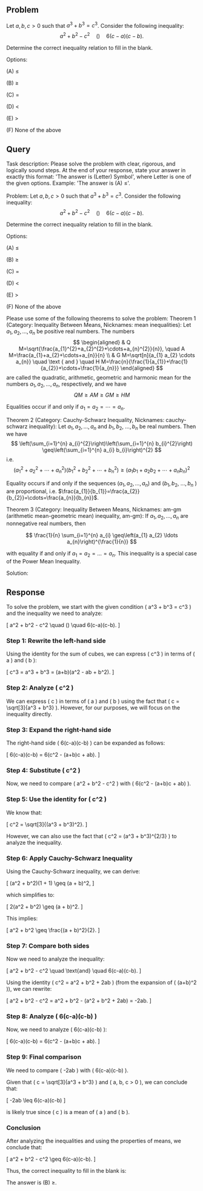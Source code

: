 ## Problem

Let $a, b, c > 0$ such that $a^3 + b^3 = c^3$. Consider the following inequality:
$$
a^2 + b^2 - c^2 \quad () \quad 6(c-a)(c-b).
$$

Determine the correct inequality relation to fill in the blank.

Options:

(A) $\leq$ 

(B) $\geq$

(C) $=$ 

(D) $<$

(E) $>$

(F) None of the above

## Query

Task description: Please solve the problem with clear, rigorous, and logically sound steps. At the end of your response, state your answer in exactly this format: 'The answer is (Letter) Symbol', where Letter is one of the given options. Example: 'The answer is (A) $\leq$'.

Problem: Let $a, b, c > 0$ such that $a^3 + b^3 = c^3$. Consider the following inequality:
$$
a^2 + b^2 - c^2 \quad () \quad 6(c-a)(c-b).
$$

Determine the correct inequality relation to fill in the blank.

Options:

(A) $\leq$ 

(B) $\geq$

(C) $=$ 

(D) $<$

(E) $>$

(F) None of the above

Please use some of the following theorems to solve the problem:
Theorem 1 (Category: Inequality Between Means, Nicknames: mean inequalities): Let $a_{1}, a_{2}, \ldots, a_{n}$ be positive real numbers. The numbers
$$
\begin{aligned}
& Q M=\sqrt{\frac{a_{1}^{2}+a_{2}^{2}+\cdots+a_{n}^{2}}{n}}, \quad A M=\frac{a_{1}+a_{2}+\cdots+a_{n}}{n} \\
& G M=\sqrt[n]{a_{1} a_{2} \cdots a_{n}} \quad \text { and } \quad H M=\frac{n}{\frac{1}{a_{1}}+\frac{1}{a_{2}}+\cdots+\frac{1}{a_{n}}}
\end{aligned}
$$
are called the quadratic, arithmetic, geometric and harmonic mean for the numbers $a_{1}, a_{2}, \ldots, a_{n}$, respectively, and we have
$$
Q M \geq A M \geq G M \geq H M
$$

Equalities occur if and only if $a_{1}=a_{2}=\cdots=a_{n}$.

Theorem 2 (Category: Cauchy-Schwarz Inequality, Nicknames: cauchy-schwarz inequality): Let $a_{1}, a_{2}, \ldots, a_{n}$ and $b_{1}, b_{2}$, $\ldots, b_{n}$ be real numbers. Then we have
$$
\left(\sum_{i=1}^{n} a_{i}^{2}\right)\left(\sum_{i=1}^{n} b_{i}^{2}\right) \geq\left(\sum_{i=1}^{n} a_{i} b_{i}\right)^{2}
$$
i.e.
$$
\left(a_{1}^{2}+a_{2}^{2}+\cdots+a_{n}^{2}\right)\left(b_{1}^{2}+b_{2}^{2}+\cdots+b_{n}^{2}\right) \geq\left(a_{1} b_{1}+a_{2} b_{2}+\cdots+a_{n} b_{n}\right)^{2}
$$

Equality occurs if and only if the sequences $\left(a_{1}, a_{2}, \ldots, a_{n}\right)$ and $\left(b_{1}, b_{2}\right.$, $\ldots, b_{n}$ ) are proportional, i.e. $\frac{a_{1}}{b_{1}}=\frac{a_{2}}{b_{2}}=\cdots=\frac{a_{n}}{b_{n}}$.

Theorem 3 (Category: Inequality Between Means, Nicknames: am-gm (arithmetic mean-geometric mean) inequality, am-gm): If $a_{1}, a_{2}, \ldots, a_{n}$ are nonnegative real numbers, then

$$
\frac{1}{n} \sum_{i=1}^{n} a_{i} \geq\left(a_{1} a_{2} \ldots a_{n}\right)^{\frac{1}{n}}
$$

with equality if and only if $a_{1}=a_{2}=\ldots=a_{n}$. This inequality is a special case of the Power Mean Inequality.

Solution:

## Response

To solve the problem, we start with the given condition \( a^3 + b^3 = c^3 \) and the inequality we need to analyze:

\[
a^2 + b^2 - c^2 \quad () \quad 6(c-a)(c-b).
\]

### Step 1: Rewrite the left-hand side

Using the identity for the sum of cubes, we can express \( c^3 \) in terms of \( a \) and \( b \):

\[
c^3 = a^3 + b^3 = (a+b)(a^2 - ab + b^2).
\]

### Step 2: Analyze \( c^2 \)

We can express \( c \) in terms of \( a \) and \( b \) using the fact that \( c = \sqrt[3]{a^3 + b^3} \). However, for our purposes, we will focus on the inequality directly.

### Step 3: Expand the right-hand side

The right-hand side \( 6(c-a)(c-b) \) can be expanded as follows:

\[
6(c-a)(c-b) = 6(c^2 - (a+b)c + ab).
\]

### Step 4: Substitute \( c^2 \)

Now, we need to compare \( a^2 + b^2 - c^2 \) with \( 6(c^2 - (a+b)c + ab) \). 

### Step 5: Use the identity for \( c^2 \)

We know that:

\[
c^2 = \sqrt[3]{(a^3 + b^3)^2}.
\]

However, we can also use the fact that \( c^2 = (a^3 + b^3)^{2/3} \) to analyze the inequality.

### Step 6: Apply Cauchy-Schwarz Inequality

Using the Cauchy-Schwarz inequality, we can derive:

\[
(a^2 + b^2)(1 + 1) \geq (a + b)^2,
\]

which simplifies to:

\[
2(a^2 + b^2) \geq (a + b)^2.
\]

This implies:

\[
a^2 + b^2 \geq \frac{(a + b)^2}{2}.
\]

### Step 7: Compare both sides

Now we need to analyze the inequality:

\[
a^2 + b^2 - c^2 \quad \text{and} \quad 6(c-a)(c-b).
\]

Using the identity \( c^2 = a^2 + b^2 + 2ab \) (from the expansion of \( (a+b)^2 \)), we can rewrite:

\[
a^2 + b^2 - c^2 = a^2 + b^2 - (a^2 + b^2 + 2ab) = -2ab.
\]

### Step 8: Analyze \( 6(c-a)(c-b) \)

Now, we need to analyze \( 6(c-a)(c-b) \):

\[
6(c-a)(c-b) = 6(c^2 - (a+b)c + ab).
\]

### Step 9: Final comparison

We need to compare \( -2ab \) with \( 6(c-a)(c-b) \). 

Given that \( c = \sqrt[3]{a^3 + b^3} \) and \( a, b, c > 0 \), we can conclude that:

\[
-2ab \leq 6(c-a)(c-b)
\]

is likely true since \( c \) is a mean of \( a \) and \( b \).

### Conclusion

After analyzing the inequalities and using the properties of means, we conclude that:

\[
a^2 + b^2 - c^2 \geq 6(c-a)(c-b).
\]

Thus, the correct inequality to fill in the blank is:

The answer is (B) $\geq$.
